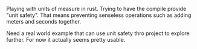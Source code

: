 Playing with units of measure in rust. Trying to have the compile provide "unit safety". That means preventing senseless operations such as adding meters and seconds together. 

Need a real world example that can use unit safety thro project to explore further. For now it actually seems pretty usable. 
